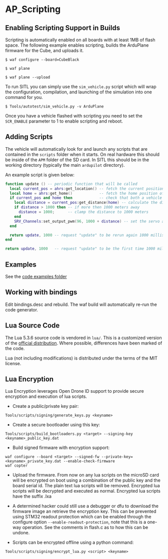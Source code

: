 # AP_Scripting

## Enabling Scripting Support in Builds

Scripting is automatically enabled on all boards with at least 1MB of flash space.
The following example enables scripting, builds the ArduPlane firmware for the Cube, and uploads it.

```
$ waf configure --board=CubeBlack

$ waf plane

$ waf plane --upload
```

To run SITL you can simply use the `sim_vehicle.py` script which will wrap the configuration, compilation,
and launching of the simulation into one command for you.


```
$ Tools/autotest/sim_vehicle.py -v ArduPlane
```

Once you have a vehicle flashed with scripting you need to set the `SCR_ENABLE` parameter to 1 to enable scripting and reboot.

## Adding Scripts

The vehicle will automatically look for and launch any scripts that are contained in the `scripts` folder when it starts.
On real hardware this should be inside of the `APM` folder of the SD card. In SITL this should be in the working directory (typically the main `ardupilot` directory).

An example script is given below:

```lua
function update () -- periodic function that will be called
  local current_pos = ahrs:get_location() -- fetch the current position of the vehicle
  local home = ahrs:get_home()            -- fetch the home position of the vehicle
  if current_pos and home then            -- check that both a vehicle location, and home location are available
    local distance = current_pos:get_distance(home) -- calculate the distance from home in meters
    if distance > 1000 then -- if more then 1000 meters away
      distance = 1000;      -- clamp the distance to 1000 meters
    end
    SRV_Channels:set_output_pwm(96, 1000 + distance) -- set the servo assigned function 96 (scripting3) to a proportional value
  end

  return update, 1000 -- request "update" to be rerun again 1000 milliseconds (1 second) from now
end

return update, 1000   -- request "update" to be the first time 1000 milliseconds (1 second) after script is loaded
```

## Examples
See the [code examples folder](https://github.com/ArduPilot/ardupilot/tree/master/libraries/AP_Scripting/examples)

## Working with bindings

Edit bindings.desc and rebuild. The waf build will automatically
re-run the code generator.

## Lua Source Code

The Lua 5.3.6 source code is vendored in `lua/`. This is a customized
version of the [official
distribution](https://www.lua.org/ftp/lua-5.3.6.tar.gz). Where possible,
differences have been marked of the code.

Lua (not including modifications) is distributed under the terms of the
MIT license.

## Lua Encryption

Lua Encryption leverages Open Drone ID support to provide secure encryption and 
execution of lua scripts.

- Create a public/private key pair:
```
Tools/scripts/signing/generate_keys.py <keyname>
```
- Create a secure bootloader using this key:
```
Tools/scripts/build_bootloaders.py <target> --signing-key <keyname>_public_key.dat
```
- Build signed firmware with encryption support:
```
waf configure --board <target> --signed-fw --private-key=<keyname>_private_key.dat --enable-check-firmware
waf copter
```
- Upload the firmware. From now on any lua scripts on the microSD card will be encrypted on boot using a combination of the public key and the board serial id. The plain text lua scripts will be removed. Encrypted lua scripts will be decrypted and executed as normal. Encrypted lua scripts have the suffix .lxa

- A determined hacker could still use a debugger or dfu to download the firmware image an retrieve the encryption key. This can be   prevented using STM32 readout protection which can be enabled through the configure option ```--enable-readout-protection```, note that this is a one-way operation. See the comments in flash.c as to how this can be undone.
- Scripts can be encrypted offline using a python command:
```
Tools/scripts/signing/encrypt_lua.py <script> <keyname>
```
